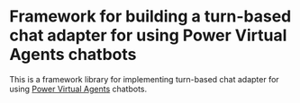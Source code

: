 # Framework for building a turn-based chat adapter for using Power Virtual Agents chatbots

This is a framework library for implementing turn-based chat adapter for using [Power Virtual Agents](https://powervirtualagents.microsoft.com/) chatbots.
